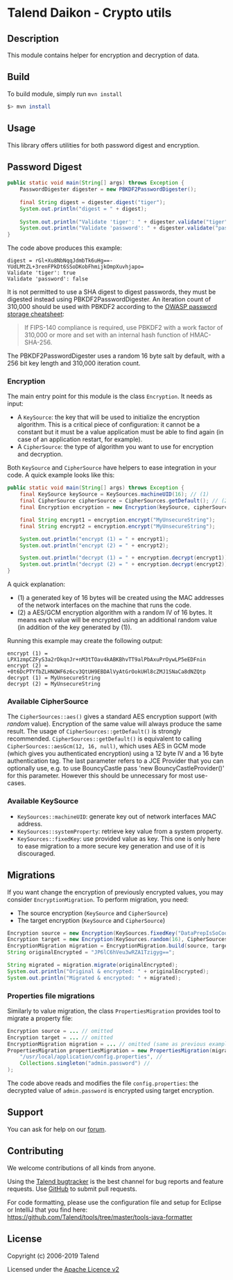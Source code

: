 # Talend Daikon - Crypto utils

## Description

This module contains helper for encryption and decryption of data.

## Build

To build module, simply run `mvn install`

```bash
$> mvn install
```

## Usage

This library offers utilities for both password digest and encryption.

## Password Digest

```java
public static void main(String[] args) throws Exception {
    PasswordDigester digester = new PBKDF2PasswordDigester();
    
    final String digest = digester.digest("tiger");
    System.out.println("digest = " + digest);
    
    System.out.println("Validate 'tiger': " + digester.validate("tiger", digest));
    System.out.println("Validate 'password': " + digester.validate("password", digest));
}
```

The code above produces this example:
```text
digest = rGl+Xu8NbNqqJdmbTk6uHg==-YUdLMtZL+3renFPkDt6SSoDKobFhmijkOmpXuvhjapo=
Validate 'tiger': true
Validate 'password': false
```
It is not permitted to use a SHA digest to digest passwords, they must be digested instead using
PBKDF2PasswordDigester. An iteration count of 310,000 should be used with PBKDF2 according to the 
[OWASP password storage cheatsheet](https://cheatsheetseries.owasp.org/cheatsheets/Password_Storage_Cheat_Sheet.html):

> If FIPS-140 compliance is required, use PBKDF2 with a work factor of 310,000 or more and set with an internal hash function of HMAC-SHA-256.

The PBKDF2PasswordDigester uses a random 16 byte salt by default, with a 256 bit key length and 310,000 iteration count.

### Encryption

The main entry point for this module is the class `Encryption`. It needs as input:

* A `KeySource`: the key that will be used to initialize the encryption algorithm. This is a critical piece of configuration: it cannot be a constant but it must be a value application must be able to find again (in case of an application restart, for example).
* A `CipherSource`: the type of algorithm you want to use for encryption and decryption.

Both `KeySource` and `CipherSource` have helpers to ease integration in your code. A quick example looks like this:

```java
public static void main(String[] args) throws Exception {
    final KeySource keySource = KeySources.machineUID(16); // (1)
    final CipherSource cipherSource = CipherSources.getDefault(); // (2) 
    final Encryption encryption = new Encryption(keySource, cipherSource);

    final String encrypt1 = encryption.encrypt("MyUnsecureString");
    final String encrypt2 = encryption.encrypt("MyUnsecureString");

    System.out.println("encrypt (1) = " + encrypt1);
    System.out.println("encrypt (2) = " + encrypt2);

    System.out.println("decrypt (1) = " + encryption.decrypt(encrypt1));
    System.out.println("decrypt (2) = " + encryption.decrypt(encrypt2));
}
```

A quick explanation: 
* (1) a generated key of 16 bytes will be created using the MAC addresses of the network interfaces on the machine that runs the code.
* (2) a AES/GCM encryption algorithm with a random IV of 16 bytes. It means each value will be encrypted using an additional random value (in addition of the key generated by (1)).

Running this example may create the following output:

```text
encrypt (1) = LPX1zmpCZFyS3a2rDkqnJr+nM3tTOav4kABKBhvTT9alPbAxuPrOywLP5eEDFnin
encrypt (2) = +0t6DcPTYfbZLHNQWF6z6cv3QtUH9EBDAlVyAtGrOokUHl8cZMJ1SNaCa8dNZQtp
decrypt (1) = MyUnsecureString
decrypt (2) = MyUnsecureString
```

### Available CipherSource

The `CipherSources::aes()` gives a standard AES encryption support (with *random* value). Encryption of the same value will always produce the same result.
The usage of `CipherSources::getDefault()` is strongly recommended. `CipherSources::getDefault()` is equivalent to calling `CipherSources::aesGcm(12, 16, null)`, which uses AES in GCM mode (which gives you authenticated encryption) using a 12 byte IV and a 16 byte authentication tag. The last parameter refers to a JCE
Provider that you can optionally use, e.g. to use BouncyCastle pass 'new BouncyCastleProvider()' for this parameter. However this should be unnecessary for
most use-cases.

### Available KeySource

* `KeySources::machineUID`: generate key out of network interfaces MAC address.
* `KeySources::systemProperty`: retrieve key value from a system property.
* `KeySources::fixedKey`: use provided value as key. This one is only here to ease migration to a more secure key generation and use of it is discouraged.

## Migrations

If you want change the encryption of previously encrypted values, you may consider `EncryptionMigration`. To perform migration, you need:

* The source encryption (`KeySource` and `CipherSource`)
* The target encryption (`KeySource` and `CipherSource`)

```java
Encryption source = new Encryption(KeySources.fixedKey("DataPrepIsSoCool"), CipherSources.aes());
Encryption target = new Encryption(KeySources.random(16), CipherSources.getDefault());
EncryptionMigration migration = EncryptionMigration.build(source, target);
String originalEncrypted = "JP6lC6hVeu3wRZA1Tzigyg==";

String migrated = migration.migrate(originalEncrypted);
System.out.println("Original & encrypted: " + originalEncrypted);
System.out.println("Migrated & encrypted: " + migrated);
```

### Properties file migrations

Similarly to value migration, the class `PropertiesMigration` provides tool to migrate a property file:

```java
Encryption source = ... // omitted
Encryption target = ... // omitted
EncryptionMigration migration = ... // omitted (same as previous example)
PropertiesMigration propertiesMigration = new PropertiesMigration(migration, //
    "/usr/local/application/config.properties", //
    Collections.singleton("admin.password") //
);
```

The code above reads and modifies the file `config.properties`: the decrypted value of `admin.password` is encrypted using 
target encryption. 

## Support

You can ask for help on our [forum](https://community.talend.com/).


## Contributing

We welcome contributions of all kinds from anyone.

Using the [Talend bugtracker](https://jira.talendforge.org/projects/TDKN) is the best channel for bug reports and feature requests. Use [GitHub](https://github.com/Talend/daikon) to submit pull requests.

For code formatting, please use the configuration file and setup for Eclipse or IntelliJ that you find here: https://github.com/Talend/tools/tree/master/tools-java-formatter


## License

Copyright (c) 2006-2019 Talend

Licensed under the [Apache Licence v2](https://www.apache.org/licenses/LICENSE-2.0.txt)
